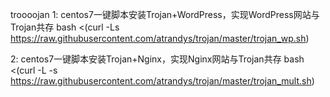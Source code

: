 troooojan
1: centos7一键脚本安装Trojan+WordPress，实现WordPress网站与Trojan共存
bash <(curl -Ls https://raw.githubusercontent.com/atrandys/trojan/master/trojan_wp.sh)

2: centos7一键脚本安装Trojan+Nginx，实现Nginx网站与Trojan共存
bash <(curl -L -s https://raw.githubusercontent.com/atrandys/trojan/master/trojan_mult.sh)
